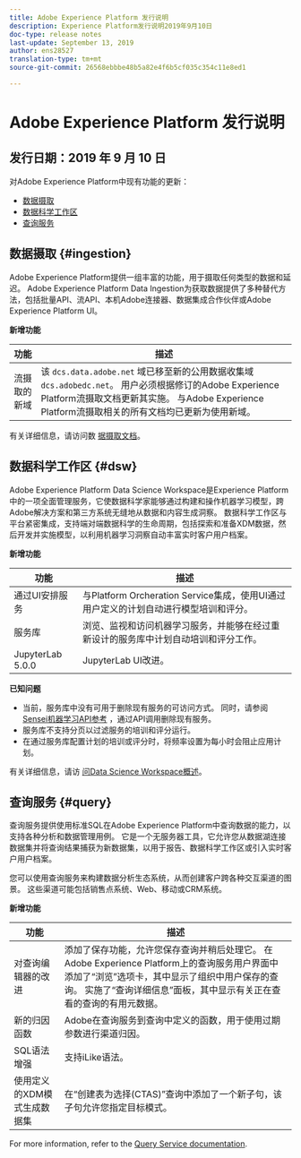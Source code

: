 ```yaml
---
title: Adobe Experience Platform 发行说明
description: Experience Platform发行说明2019年9月10日
doc-type: release notes
last-update: September 13, 2019
author: ens28527
translation-type: tm+mt
source-git-commit: 26568ebbbe48b5a82e4f6b5cf035c354c11e8ed1

---
```



# Adobe Experience Platform 发行说明

## 发行日期：2019 年 9 月 10 日

对Adobe Experience Platform中现有功能的更新：

* [数据摄取](#ingestion)
* [数据科学工作区](#dsw)
* [查询服务](#query)

## 数据摄取 {#ingestion}

Adobe Experience Platform提供一组丰富的功能，用于摄取任何类型的数据和延迟。 Adobe Experience Platform Data Ingestion为获取数据提供了多种替代方法，包括批量API、流API、本机Adobe连接器、数据集成合作伙伴或Adobe Experience Platform UI。

**新增功能**

| 功能 | 描述 |
| ----------- | ---------- |
| 流摄取的新域 | 该 `dcs.data.adobe.net` 域已移至新的公用数据收集域 `dcs.adobedc.net`。 用户必须根据修订的Adobe Experience Platform流摄取文档更新其实施。 与Adobe Experience Platform流摄取相关的所有文档均已更新为使用新域。 |

有关详细信息，请访问数 [据摄取文档](../../ingestion/home.md)。

## 数据科学工作区 {#dsw}

Adobe Experience Platform Data Science Workspace是Experience Platform中的一项全面管理服务，它使数据科学家能够通过构建和操作机器学习模型，跨Adobe解决方案和第三方系统无缝地从数据和内容生成洞察。 数据科学工作区与平台紧密集成，支持端对端数据科学的生命周期，包括探索和准备XDM数据，然后开发并实施模型，以利用机器学习洞察自动丰富实时客户用户档案。

**新增功能**

| 功能 | 描述 |
| -----------| ---------- |
| 通过UI安排服务 | 与Platform Orcheration Service集成，使用UI通过用户定义的计划自动进行模型培训和评分。 |
| 服务库 | 浏览、监视和访问机器学习服务，并能够在经过重新设计的服务库中计划自动培训和评分工作。 |
| JupyterLab 5.0.0 | JupyterLab UI改进。 |

**已知问题**

* 当前，服务库中没有可用于删除现有服务的可访问方式。 同时，请参阅 [Sensei机器学习API参考](https://www.adobe.io/apis/experienceplatform/home/api-reference.html#!acpdr/swagger-specs/sensei-ml-api.yaml) ，通过API调用删除现有服务。
* 服务库不支持分页以过滤服务的培训和评分运行。
* 在通过服务库配置计划的培训或评分时，将频率设置为每小时会阻止应用计划。

有关详细信息，请访 [问Data Science Workspace概述](../../data-science-workspace/home.md)。

## 查询服务 {#query}

查询服务提供使用标准SQL在Adobe Experience Platform中查询数据的能力，以支持各种分析和数据管理用例。 它是一个无服务器工具，它允许您从数据湖连接数据集并将查询结果捕获为新数据集，以用于报告、数据科学工作区或引入实时客户用户档案。

您可以使用查询服务来构建数据分析生态系统，从而创建客户跨各种交互渠道的图景。 这些渠道可能包括销售点系统、Web、移动或CRM系统。

**新增功能**

| 功能 | 描述 |
| -----------| ---------- |
| 对查询编辑器的改进 | 添加了保存功能，允许您保存查询并稍后处理它。 在Adobe Experience Platform上的查询服务用户界面中添加了“浏览”选项卡，其中显示了组织中用户保存的查询。 实施了“查询详细信息”面板，其中显示有关正在查看的查询的有用元数据。 |
| 新的归因函数 | Adobe在查询服务到查询中定义的函数，用于使用过期参数进行渠道归因。 |
| SQL语法增强 | 支持iLike语法。 |
| 使用定义的XDM模式生成数据集 | 在“创建表为选择(CTAS)”查询中添加了一个新子句，该子句允许您指定目标模式。 |

For more information, refer to the [Query Service documentation](../../query-service/home.md).